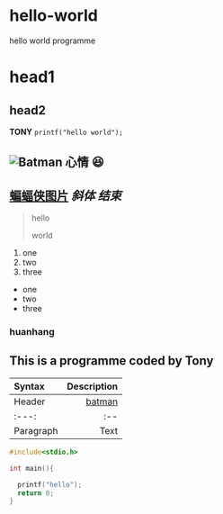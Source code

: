 # hello-world
hello world programme
# head1
## head2
**TONY**
`printf("hello world");`

![Batman](https://img1.baidu.com/it/u=3420097982,2529032055&fm=253&fmt=auto&app=138&f=JPEG?w=355&h=500)
心情 😆
---
[蝙蝠侠图片](https://img1.baidu.com/it/u=3420097982,2529032055&fm=253&fmt=auto&app=138&f=JPEG?w=355&h=500)
*斜体
结束*
---
>hello
>
>world
1. one
2. two
3. three
- one
- two
- three
### huanhang
This is a programme coded by Tony
---
| Syntax | Description |
| :--- | -----------: |
| Header | [batman](https://img1.baidu.com/it/u=3420097982,2529032055&fm=253&fmt=auto&app=138&f=JPEG?w=355&h=500) |
|:---:|:--|
| Paragraph | Text |
```c++
#include<stdio.h>

int main(){

  printf("hello");
  return 0;
}
```


